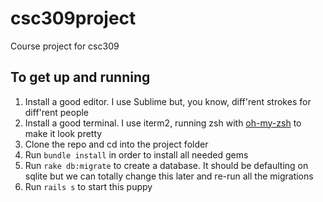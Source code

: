 # csc309project
Course project for csc309

## To get up and running
1. Install a good editor. I use Sublime but, you know, diff'rent strokes for diff'rent people
2. Install a good terminal. I use iterm2, running zsh with [oh-my-zsh](https://github.com/robbyrussell/oh-my-zsh) to make it look pretty
3. Clone the repo and cd into the project folder
4. Run `bundle install` in order to install all needed gems
5. Run `rake db:migrate` to create a database. It should be defaulting on sqlite but we can totally change this later and re-run all the migrations
6. Run `rails s` to start this puppy